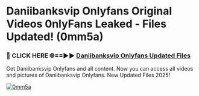 # Daniibanksvip Onlyfans Original Videos 0nlyFans Leaked - Files Updated! (0mm5a)

<h3>🔴 CLICK HERE 🌐==►► <a href="https://tinyurl.com/ehrbuxhb" rel="nofollow">Daniibanksvip Onlyfans Updated Files</a></h3>

Get Daniibanksvip Onlyfans and all content. Now you can access all videos and pictures of Daniibanksvip Onlyfans. New Updated Files 2025!

[![0mm5a](https://i.imgur.com/lVYEuWS.gif)](https://tinyurl.com/ehrbuxhb)
